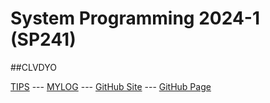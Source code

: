 ---
---
# System Programming 2024-1 (SP241)

##CLVDYO

[TIPS](TIPS/) --- [MYLOG](TXT/mylog.txt) --- [GitHub Site](https://github.com/clvdyo/sp241/) --- [GitHub Page](https://clvdyo.github.io/sp241/) 

